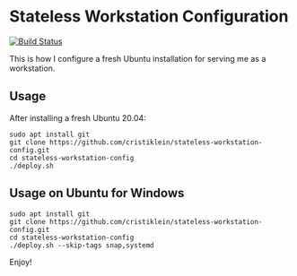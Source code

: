 Stateless Workstation Configuration
===================================

[![Build Status](https://travis-ci.org/cristiklein/stateless-workstation-config.svg?branch=master)](https://travis-ci.org/cristiklein/stateless-workstation-config)

This is how I configure a fresh Ubuntu installation for serving me as a workstation.

Usage
-----
After installing a fresh Ubuntu 20.04:

```
sudo apt install git
git clone https://github.com/cristiklein/stateless-workstation-config.git
cd stateless-workstation-config
./deploy.sh
```

Usage on Ubuntu for Windows
---------------------------
```
sudo apt install git
git clone https://github.com/cristiklein/stateless-workstation-config.git
cd stateless-workstation-config
./deploy.sh --skip-tags snap,systemd
```

Enjoy!
